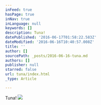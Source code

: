 ```yaml
---
inFeed: true
hasPage: true
inNav: true
inLanguage: null
keywords: []
description: Tuna!
datePublished: '2016-06-17T01:58:22.583Z'
dateModified: '2016-06-16T10:40:57.008Z'
title: ''
author: []
sourcePath: _posts/2016-06-16-tuna.md
authors: []
publisher: null
starred: false
url: tuna/index.html
_type: Article

---
```

Tuna!
![](https://the-grid-user-content.s3-us-west-2.amazonaws.com/bd6864e9-a176-40b2-867a-6e7cfb5b2f0a.jpg)